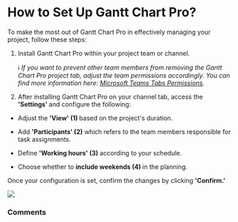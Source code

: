 # How to Set Up Gantt Chart Pro?

<p class="no-margin">To make the most out of Gantt Chart Pro in effectively managing your project, follow these steps:</p>
<ol>
<li>
<p class="no-margin">Install Gantt Chart Pro within your project team or channel. </p>
<p class="no-margin">ℹ️<i> If you want to prevent other team members from removing the Gantt Chart Pro project tab, adjust the team permissions accordingly. You can find more information here: <a href="https://answers.microsoft.com/en-us/msoffice/forum/all/tabs-on-microsoft-teams/712225e2-982a-4cc3-ae3a-9c5e9ad9baa7" target="_blank" class="intercom-content-link">Microsoft Teams Tabs Permissions</a>.</i></p>
</li>
<li>
<p class="no-margin">After installing Gantt Chart Pro on your channel tab, access the<b> 'Settings' </b>and configure the following:</p>
</li>
</ol><ul>
<li>
<p class="no-margin">Adjust the <b>'View' (1) </b>based on the project's duration.</p>
</li>
<li>
<p class="no-margin">Add <b>'Participants' (2)</b> which refers to the team members responsible for task assignments.</p>
</li>
<li>
<p class="no-margin">Define <b>'Working hours' (3)</b> according to your schedule.</p>
</li>
<li>
<p class="no-margin">Choose whether to <b>include weekends (4) </b>in the planning.</p>
</li>
</ul><p class="no-margin">Once your configuration is set, confirm the changes by clicking <b>'Confirm.'</b></p>
<p class="no-margin"></p>
<div class="intercom-container"><img src="https://downloads.intercomcdn.com/i/o/803934053/4d7cc49df424d215d20e5f4c/Gantt+Chart+Pro+settings.png"></div><p class="no-margin"></p>

### Comments

<Comments />